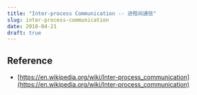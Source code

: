 ```yaml
---
title: "Inter-process Communication -- 进程间通信"
slug: inter-process-communication
date: 2018-04-21
draft: true
---
```


## Reference

* [https://en.wikipedia.org/wiki/Inter-process_communication](https://en.wikipedia.org/wiki/Inter-process_communication)

